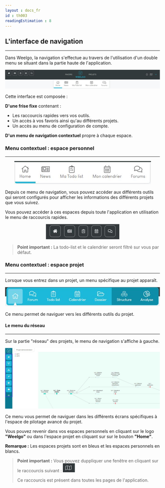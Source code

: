 ```yaml
---
layout : docs_fr
id : th003
readingEstimation : 8
---
```


## L'interface de navigation
---------------

Dans Weelgo, la navigation s'effectue au travers de l'utilisation d'un double menu se situant dans la partie haute de l'application. 

<p align="center">
<img src="doubleMenu.jpg">
</p>

Cette interface est composée : 

**D'une frise fixe** contenant :
* Les raccourcis rapides vers vos outils.
* Un accès à vos favoris ainsi qu'au différents projets. 
* Un accès au menu de configuration de compte. 

**D'un menu de navigation contextuel** propre à chaque espace. 


### Menu contextuel : espace personnel
-----------------

<p align="center">
<img src="menuPeros.jpg">
</p>

Depuis ce menu de navigation, vous pouvez accéder aux différents outils qui seront configurés pour afficher les informations des différents projets que vous suivez. 

Vous pouvez accéder à ces espaces depuis toute l'application en utilisation le menu de raccourcis rapides. 

<p align="center">
<img src="menuPersoRapide.jpg">
</p>


> **Point important :**
> La todo-list et le calendrier seront filtré sur vous par défaut. 
> 

### Menu contextuel : espace projet
-----------------

Lorsque vous entrez dans un projet, un menu spécifique au projet apparaît. 

<p align="center">
<img src="menuProjet.jpg">
</p>

Ce menu permet de naviguer vers les différents outils du projet. 

#### Le menu du réseau
-----------------

Sur la partie "réseau" des projets, le menu de navigation s'affiche à gauche. 


<p align="center">
<img src="menuReseau.jpg">
</p>

Ce menu vous permet de naviguer dans les différents écrans spécifiques à l'espace de pilotage avancé du projet. 

Vous pouvez revenir dans vos espaces personnels en cliquant sur le logo **"Weelgo"** ou dans l'espace projet en cliquant sur sur le bouton **"Home"**.

 **Remarque :** Les espaces projets sont en bleus et les espaces personnels en blancs. 
 

> **Point important :**
> Vous pouvez duppliquer une fenêtre en cliquant sur le raccourcis suivant :  <img src="raccourcisDupplication.jpg">
> 
> Ce raccourcis est présent dans toutes les pages de l'application.
> 

